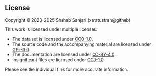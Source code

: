 ## License

Copyright © 2023-2025 Shahab Sanjari (xaratustrah@github)

This work is licensed under multiple licenses:

- The data set is licensed under [CC0-1.0](LICENSES/CC0-1.0.txt).
- The source code and the accompanying material are licensed under [GPL-3.0](LICENSES/GPL-3.0-or-later.txt).
- The documentation are licensed under [CC-BY-4.0](LICENSES/CC-BY-4.0.txt).
- Insignificant files are licensed under [CC0-1.0](LICENSES/CC0-1.0.txt).

Please see the individual files for more accurate information.
